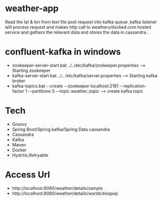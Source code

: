 # weather-app
Read the lat &amp; lon from text file post request into kafka queue ,kafka listener will process request and makes http call to weatherunlocked.com hosted service and gathers the relevant data and stores the data in cassandra .

confluent-kafka in windows
==========================
- zookeeper-server-start.bat ../../etc/kafka/zookeeper.properties  --> Starting zookeeper
- kafka-server-start.bat ../.. /etc/kafka/server.properties --> Starting kafka broker
- kafka-topics.bat --create --zookeeper localhost:2181 --replication-factor 1 --partitions 5 --topic weather_topic --> create kafka topic

Tech
====
- Groovy
- Spring Boot/Spring kafka/Spring Data cassandra
- Cassandra
- Kafka
- Maven
- Docker
- Hystrtix,Retryable

Access Url
==========
- http://localhost:8080/weather/details/sample
- http://localhost:8080/weather/details/worldcitiespop


